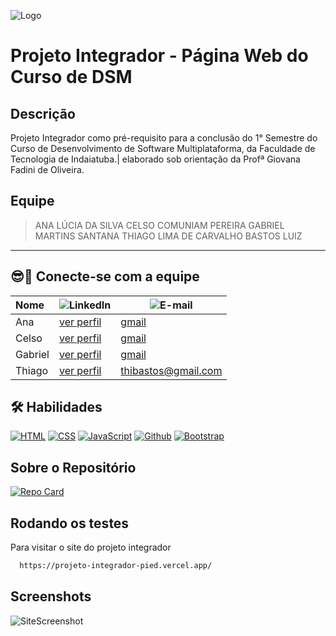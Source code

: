 ﻿
![Logo](https://www.fatecid.com.br/site/wp-content/uploads/2024/03/log-dsm.png)

# Projeto Integrador - Página Web do Curso de DSM

## Descrição
Projeto Integrador como pré-requisito para a conclusão do 1° Semestre do Curso de Desenvolvimento de Software Multiplataforma, da Faculdade de Tecnologia de Indaiatuba.|  elaborado sob orientação da Profª Giovana Fadini de Oliveira.

## Equipe
> ANA LÚCIA DA SILVA 
CELSO COMUNIAM PEREIRA 
GABRIEL MARTINS SANTANA 
THIAGO LIMA DE CARVALHO BASTOS LUIZ
---
## 😎🔗 Conecte-se com a equipe

|Nome|![LinkedIn](https://img.shields.io/badge/LinkedIn-000?style=for-the-badge&logo=linkedin&logoColor=009CE2)|![E-mail](https://img.shields.io/badge/-Email-000?style=for-the-badge&logo=gmail&logoColor=96080E)|
|:--------|-------|-------|
|Ana  |  [ver perfil](https://www.linkedin.com/in/) | [gmail](mailto:@gmail.com) |
|Celso  |  [ver perfil](https://www.linkedin.com/in/) | [gmail](mailto:@gmail.com) |
|Gabriel  | [ver perfil](https://www.linkedin.com/in/) | [gmail](mailto:@gmail.com) |
|Thiago  |[ver perfil](https://www.linkedin.com/in/thiago-lima-de-carvalho-bastos-luiz-2a0592221?lipi=urn%3Ali%3Apage%3Ad_flagship3_profile_view_base_contact_details%3BdXS0dHbMROmBEmzRDpzsAg%3D%3D) | [thibastos@gmail.com](mailto:thibastos@gmail.com) |

## 🛠 Habilidades
 [![HTML](https://img.shields.io/badge/HTML-%23FFac45.svg?&style=for-the-badge&logo=html5&logoColor=white&color=orange)](https://.com/)
[![CSS](https://img.shields.io/badge/CSS-%23FFac45.svg?&style=for-the-badge&logo=css3&logoColor=white&color=blue)](https://.com/)
[![JavaScript](https://img.shields.io/badge/JAVASCRIPT-%23FFac45.svg?&style=for-the-badge&logo=javascript&logoColor=white&color=yellow)](https://.com/) 
[![Github](http://img.shields.io/badge/github-%231877F2.svg?&style=for-the-badge&logo=github&logoColor=white&color=black)](https://github.com/)
 [![Bootstrap](https://img.shields.io/badge/Bootstrap-%23FFac45.svg?&style=for-the-badge&logo=Bootstrap&logoColor=white&color=purple)](https://getbootstrap.com/)

## Sobre o Repositório
[![Repo Card](https://github-readme-stats.vercel.app/api/pin/?username=comuniam&repo=projeto_integrador&bg_color=000&border_color=30A3DC&show_icons=true&icon_color=30A3DC&title_color=E94D5F&text_color=FFF)](https://github.com/comuniam/projeto_integrador)

## Rodando os testes

Para visitar o site do projeto integrador

```bash
  https://projeto-integrador-pied.vercel.app/
```

## Screenshots

![SiteScreenshot](https://projeto-integrador-pied.vercel.app/)

